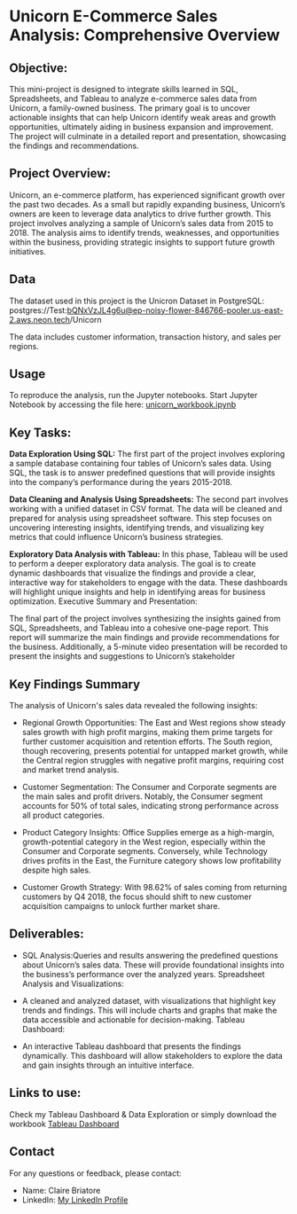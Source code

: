 # Unicorn E-Commerce Sales Analysis: Comprehensive Overview

## Objective:
This mini-project is designed to integrate skills learned in SQL, Spreadsheets, and Tableau to analyze e-commerce sales data from Unicorn, a family-owned business. The primary goal is to uncover actionable insights that can help Unicorn identify weak areas and growth opportunities, ultimately aiding in business expansion and improvement. The project will culminate in a detailed report and presentation, showcasing the findings and recommendations.

## Project Overview:
Unicorn, an e-commerce platform, has experienced significant growth over the past two decades. As a small but rapidly expanding business, Unicorn’s owners are keen to leverage data analytics to drive further growth. This project involves analyzing a sample of Unicorn’s sales data from 2015 to 2018. The analysis aims to identify trends, weaknesses, and opportunities within the business, providing strategic insights to support future growth initiatives.

## Data

The dataset used in this project is the Unicron Dataset in PostgreSQL: postgres://Test:bQNxVzJL4g6u@ep-noisy-flower-846766-pooler.us-east-2.aws.neon.tech/Unicorn

The data includes customer information, transaction history, and sales per regions.

## Usage

To reproduce the analysis, run the Jupyter notebooks. Start Jupyter Notebook by accessing the file here:
[unicorn_workbook.ipynb](https://github.com/clairebriatore/unicorn_profit_analysis/blob/e723fb75d94fed265453f52fbf69d5217532668b/Workbook%20Tableau%20Unicorn.twbx)


## Key Tasks:

**Data Exploration Using SQL:**
The first part of the project involves exploring a sample database containing four tables of Unicorn’s sales data. Using SQL, the task is to answer predefined questions that will provide insights into the company’s performance during the years 2015-2018.

**Data Cleaning and Analysis Using Spreadsheets:**
The second part involves working with a unified dataset in CSV format. The data will be cleaned and prepared for analysis using spreadsheet software. This step focuses on uncovering interesting insights, identifying trends, and visualizing key metrics that could influence Unicorn’s business strategies.

**Exploratory Data Analysis with Tableau:**
In this phase, Tableau will be used to perform a deeper exploratory data analysis. The goal is to create dynamic dashboards that visualize the findings and provide a clear, interactive way for stakeholders to engage with the data. These dashboards will highlight unique insights and help in identifying areas for business optimization.
Executive Summary and Presentation:

The final part of the project involves synthesizing the insights gained from SQL, Spreadsheets, and Tableau into a cohesive one-page report. This report will summarize the main findings and provide recommendations for the business. Additionally, a 5-minute video presentation will be recorded to present the insights and suggestions to Unicorn’s stakeholder

## Key Findings Summary

The analysis of Unicorn's sales data revealed the following insights:

- Regional Growth Opportunities: The East and West regions show steady sales growth with high profit margins, making them prime targets for further customer acquisition and retention efforts. The South region, though recovering, presents potential for untapped market growth, while the Central region struggles with negative profit margins, requiring cost and market trend analysis.

- Customer Segmentation: The Consumer and Corporate segments are the main sales and profit drivers. Notably, the Consumer segment accounts for 50% of total sales, indicating strong performance across all product categories.

- Product Category Insights: Office Supplies emerge as a high-margin, growth-potential category in the West region, especially within the Consumer and Corporate segments. Conversely, while Technology drives profits in the East, the Furniture category shows low profitability despite high sales.

- Customer Growth Strategy: With 98.62% of sales coming from returning customers by Q4 2018, the focus should shift to new customer acquisition campaigns to unlock further market share.

## Deliverables:

- SQL Analysis:Queries and results answering the predefined questions about Unicorn’s sales data. These will provide foundational insights into the business’s performance over the analyzed years.
Spreadsheet Analysis and Visualizations:

- A cleaned and analyzed dataset, with visualizations that highlight key trends and findings. This will include charts and graphs that make the data accessible and actionable for decision-making.
Tableau Dashboard:

- An interactive Tableau dashboard that presents the findings dynamically. This dashboard will allow stakeholders to explore the data and gain insights through an intuitive interface.


## Links to use: 

Check my Tableau Dashboard & Data Exploration or simply download the workbook
[Tableau Dashboard](https://public.tableau.com/app/profile/claire.briatore/viz/UnicornBusinessGrowthStrategy/Dashboard1QuickOverview)


## Contact

For any questions or feedback, please contact:
- Name: Claire Briatore
- LinkedIn: [My LinkedIn Profile](https://www.linkedin.com/in/claire-briatore/)

